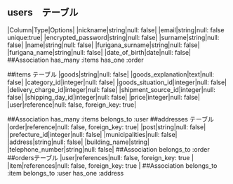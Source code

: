 ## users　テーブル

|Column|Type|Options|
|nickname|string|null: false|
|email|string|null: false unique:true|
|encrypted_password|string|null: false|
|surname|string|null: false|
|name|string|null: false|
|furigana_surname|string|null: false|
|furigana_name|string|null: false|
|date_of_birth|date|null: false|
##Association
has_many :items
has_one :order

##items テーブル
|goods|string|null: false|
|goods_explanation|text|null: false|
|category_id|integer|null: false|
|goods_situation_id|integer|null: false|
|delivery_charge_id|integer|null: false|
|shipment_source_id|integer|null: false|
|shipping_day_id|integer|null: false|
|price|integer|null: false|
|user|reference|null: false, foreign_key: true|

##Association
has_many :items
belongs_to :user
##addresses テーブル
|order|reference|null: false, foreign_key: true|
|post|string|null: false|
|prefecture_id|integer|null: false|
|municipalities|null: false|
|address|string|null: false|
|building_name|string|
|telephone_number|string|null: false|
##Association
belongs_to :order
##ordersテーブル
|user|references|null: false, foreign_key: true |
|item|references|null: false, foreign_key: true |
##Association
belongs_to :item
belongs_to :user
has_one :address

